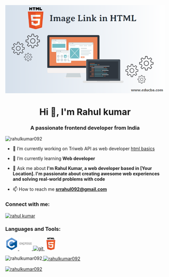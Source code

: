 ![logo](https://github.com/RAHULKUMAR092/TriwebAPI-Learning/blob/main/html/html.png)
<h1 align="center">Hi 👋, I'm Rahul kumar</h1>
<h3 align="center">A passionate frontend developer from India</h3>

<p align="left"> <img src="https://komarev.com/ghpvc/?username=rahulkumar092&label=Profile%20views&color=0e75b6&style=flat" alt="rahulkumar092" /> </p>

- 🔭 I’m currently working on Triweb API as web developer [html basics](https://github.com/RAHULKUMAR092/TriwebAPI-Learning/tree/main/html)

- 🌱 I’m currently learning **Web developer**

- 💬 Ask me about **I'm Rahul Kumar, a web developer based in [Your Location]. I'm passionate about creating awesome web experiences and solving real-world problems with code**

- 📫 How to reach me **srrahul092@gmail.com**

<h3 align="left">Connect with me:</h3>
<p align="left">
<a href="https://linkedin.com/in/rahul kumar" target="blank"><img align="center" src="https://raw.githubusercontent.com/rahuldkjain/github-profile-readme-generator/master/src/images/icons/Social/linked-in-alt.svg" alt="rahul kumar" height="30" width="40" /></a>
</p>

<h3 align="left">Languages and Tools:</h3>
<p align="left"> <a href="https://www.cprogramming.com/" target="_blank" rel="noreferrer"> <img src="https://raw.githubusercontent.com/devicons/devicon/master/icons/c/c-original.svg" alt="c" width="40" height="40"/> </a> <a href="https://expressjs.com" target="_blank" rel="noreferrer"> <img src="https://raw.githubusercontent.com/devicons/devicon/master/icons/express/express-original-wordmark.svg" alt="express" width="40" height="40"/> </a> <a href="https://git-scm.com/" target="_blank" rel="noreferrer"> <img src="https://www.vectorlogo.zone/logos/git-scm/git-scm-icon.svg" alt="git" width="40" height="40"/> </a> <a href="https://www.w3.org/html/" target="_blank" rel="noreferrer"> <img src="https://raw.githubusercontent.com/devicons/devicon/master/icons/html5/html5-original-wordmark.svg" alt="html5" width="40" height="40"/> 

<p><img align="left" src="https://github-readme-stats.vercel.app/api/top-langs?username=rahulkumar092&show_icons=true&locale=en&layout=compact" alt="rahulkumar092" /></p>

<p>&nbsp;<img align="center" src="https://github-readme-stats.vercel.app/api?username=rahulkumar092&show_icons=true&locale=en" alt="rahulkumar092" /></p>

<p><img align="center" src="https://github-readme-streak-stats.herokuapp.com/?user=rahulkumar092&" alt="rahulkumar092" /></p>
